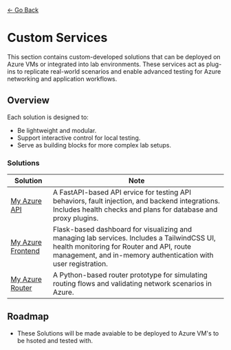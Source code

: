 [<- Go Back](../README.md)

# Custom Services
This section contains custom-developed solutions that can be deployed on Azure VMs or integrated into lab environments. These services act as plug-ins to replicate real-world scenarios and enable advanced testing for Azure networking and application workflows.

## Overview
Each solution is designed to:
- Be lightweight and modular.
- Support interactive control for local testing.
- Serve as building blocks for more complex lab setups.

### Solutions 

| Solution | Note | 
| --- | --- |
| [My Azure API](./my-azure-api/.my-azure-api.md) | A FastAPI-based API ervice for testing API behaviors, fault injection, and backend integrations. Includes health checks and plans for database and proxy plugins. |
| [My Azure Frontend](./my-azure-frontend/.my-azure-frontend.md) |  Flask-based dashboard for visualizing and managing lab services. Includes a TailwindCSS UI, health monitoring for Router and API, route management, and in-memory authentication with user registration. |
| [My Azure Router](./my-azure-router/.my-azure-router.md) | A Python-based router prototype for simulating routing flows and validating network scenarios in Azure. |

## Roadmap 
- These Solutions will be made avaiable to be deployed to Azure VM's to be hsoted and tested with. 